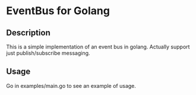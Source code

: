 # EventBus for Golang

## Description

This is a simple implementation of an event bus in golang. Actually support just publish/subscribe messaging.

## Usage

Go in examples/main.go to see an example of usage.